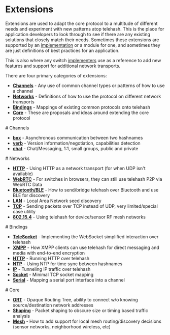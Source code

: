 Extensions
==========

Extensions are used to adapt the core protocol to a multitude of different needs and experiment with new patterns atop telehash. This is the place for application developers to look through to see if there are any existing solutions that closely match their needs. Sometimes these extensions are supported by an [implementation](implementations.md) or a module for one, and sometimes they are just definitions of best practices for an application.

This is also where any switch [implementers](implementers.md) use as a reference to add new features and support for additional network transports.

There are four primary categories of extensions:

* **[Channels](#channels)** - Any use of common channel types or patterns of how to use a channel
* **[Networks](#networks)** - Definitions of how to use the protocol on different network transports
* **[Bindings](#bindings)** - Mappings of existing common protocols onto telehash
* **[Core](#core)** - These are proposals and ideas around extending the core protocol

<a name="channels" />
# Channels

* **[box](ext/messages.md)** - Asynchronous communication between two hashnames
* **[verb](ext/verb.md)** - Version information/negotiation, capabilities detection
* **[chat](ext/chat.md)** - Chat/Messaging, 1:1, small groups, public and private

<a name="networks" />
# Networks

* **[HTTP](ext/path_http.md)** - Using HTTP as a network transport (for when UDP isn't available)
* **[WebRTC](ext/path_webrtc.md)** - For switches in browsers, they can still use telehash P2P via WebRTC Data
* **[Bluetooth/BLE](ext/path_bluetooth.md)** - How to send/bridge telehash over Bluetooth and use BLE for discovery
* **[LAN](ext/.md)** - Local Area Network seed discovery
* **[TCP](ext/.md)** - Sending packets over TCP instead of UDP, very limited/special case utility
* **[802.15.4](ext/.md)** - Using telehash for device/sensor RF mesh networks

<a name="bindings" />
# Bindings

* **[TeleSocket](ext/telesocket.md)** - Implementing the WebSocket simplified interaction over telehash
* **[XMPP](ext/bind_xmpp.md)** - How XMPP clients can use telehash for direct messaging and media with end-to-end encryption
* **[HTTP](ext/bind_http.md)** - Running HTTP over telehash
* **[NTP](ext/bind_ntp.md)** - Using NTP for time sync between hashnames
* **[IP](ext/bind_ip.md)** - Tunneling IP traffic over telehash
* **[Socket](ext/bind_socket.md)** - Minimal TCP socket mapping
* **[Serial](ext/bind_serial.md)** - Mapping a serial port interface into a channel

<a name="core" />
# Core

* **[ORT](ext/ort.md)** - Opaque Routing Tree, ability to connect w/o knowing source/destination network addresses
* **[Shaping](ext/shaping.md)** - Packet shaping to obscure size or timing based traffic analysis
* **[Mesh](ext/mesh.md)** - How to add support for local mesh routing/discovery decisions (sensor networks, neighborhood wireless, etc)
